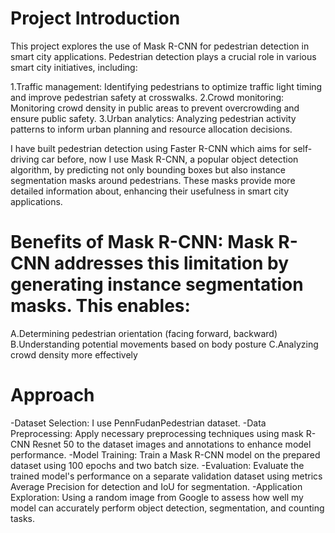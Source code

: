 # Project Introduction

This project explores the use of Mask R-CNN for pedestrian detection in smart city applications. Pedestrian detection plays a crucial role in various smart city initiatives, including:

1.Traffic management: Identifying pedestrians to optimize traffic light timing and improve pedestrian safety at crosswalks.
2.Crowd monitoring: Monitoring crowd density in public areas to prevent overcrowding and ensure public safety.
3.Urban analytics: Analyzing pedestrian activity patterns to inform urban planning and resource allocation decisions.

I have built pedestrian detection using Faster R-CNN which aims for self-driving car before, now I use Mask R-CNN, a popular object detection algorithm, by predicting not only bounding boxes but also instance segmentation masks around pedestrians. These masks provide more detailed information about, enhancing their usefulness in smart city applications.

# Benefits of Mask R-CNN: Mask R-CNN addresses this limitation by generating instance segmentation masks. This enables:
A.Determining pedestrian orientation (facing forward, backward)
B.Understanding potential movements based on body posture
C.Analyzing crowd density more effectively

# Approach
-Dataset Selection: I use PennFudanPedestrian dataset.
-Data Preprocessing: Apply necessary preprocessing techniques using mask R-CNN Resnet 50 to the dataset images and annotations to enhance model performance. 
-Model Training: Train a Mask R-CNN model on the prepared dataset using 100 epochs and two batch size. 
-Evaluation: Evaluate the trained model's performance on a separate validation dataset using metrics Average Precision for detection and IoU for segmentation.
-Application Exploration: Using a random image from Google to assess how well my model can accurately perform object detection, segmentation, and counting tasks.
